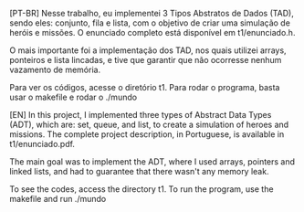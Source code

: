 [PT-BR]
Nesse trabalho, eu implementei 3 Tipos Abstratos de Dados (TAD), sendo eles: conjunto, fila e lista, com o objetivo de
criar uma simulação de heróis e missões. O enunciado completo está disponível em t1/enunciado.h.

O mais importante foi a implementação dos TAD, nos quais utilizei arrays, ponteiros e lista lincadas, e tive que garantir
que não ocorresse nenhum vazamento de memória.

Para ver os códigos, acesse o diretório t1. Para rodar o programa, basta usar o makefile e rodar o ./mundo

[EN]
In this project, I implemented three types of Abstract Data Types (ADT), which are: set, queue, and list, 
to create a simulation of heroes and missions. The complete project description, in Portuguese, is available in t1/enunciado.pdf. 

The main goal was to implement the ADT, where I used arrays, pointers and linked lists, and had to guarantee that there wasn't any memory leak.

To see the codes, access the directory t1. To run the program, use the makefile and run ./mundo
